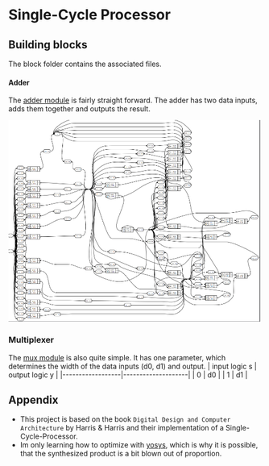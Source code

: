 # Single-Cycle Processor

## Building blocks
The block folder contains the associated files. 

#### Adder
The [adder module](https://github.com/w8ste/Single-Cycle-Processor/blob/main/blocks/adder.sv) is fairly straight forward. The adder has two data inputs,
adds them together and outputs the result.

<img src="https://github.com/w8ste/Single-Cycle-Processor/blob/main/.images/adder.png" width="500" height="400" />

### Multiplexer 
The [mux module](https://github.com/w8ste/Single-Cycle-Processor/blob/main/blocks/multiplexer.sv) is also quite simple. It has one parameter, which determines the width of the data inputs (d0, d1) and output.
| input logic s    | output logic y     |
|------------------|--------------------|
| 0                |    d0              |
| 1                |    d1              |
## Appendix
- This project is based on the book `Digital Design
and Computer Architecture` by Harris & Harris and their implementation of a Single-Cycle-Processor.
- Im only learning how to optimize with [yosys](https://github.com/YosysHQ/yosys), which is why it is possible, that the synthesized product is a bit blown out of proportion.
